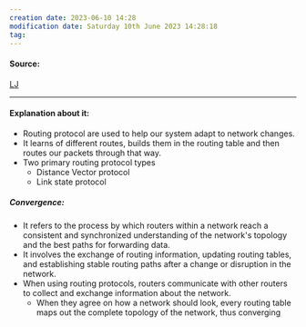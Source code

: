 ```yaml
---
creation date: 2023-06-10 14:28
modification date: Saturday 10th June 2023 14:28:18
tag: 
---
```


#### Source:
[LJ](https://linuxjourney.com/lesson/routing-protocols)

--------------------------------------

#### Explanation about it:

* Routing protocol are used to help  our system adapt to network changes.
* It learns of different routes, builds them in the routing table and then routes our packets through that way.
* Two primary routing protocol types
	* Distance Vector protocol
	* Link state protocol

##### Convergence:

*  It refers to the process by which routers within a network reach a consistent and synchronized understanding of the network's topology and the best paths for forwarding data.
* It involves the exchange of routing information, updating routing tables, and establishing stable routing paths after a change or disruption in the network.
* When using routing protocols, routers communicate with other routers to collect and exchange information about the network.
	* When they agree on how a network should look, every routing table maps out the complete topology of the network, thus converging